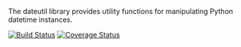 The dateutil library provides utility functions for manipulating Python
datetime instances.

[![Build Status](https://travis-ci.org/mnorbury/dateutil.png?branch=master)](https://travis-ci.org/mnorbury/dateutil)
[![Coverage Status](https://coveralls.io/repos/mnorbury/dateutil/badge.png)](https://coveralls.io/r/mnorbury/dateutil)
